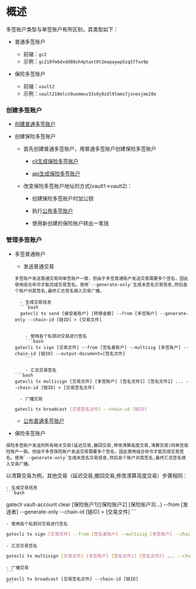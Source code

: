 # 概述

多签账户类型与单签账户有所区别，其类型如下：

- 普通多签账户
	- 前缀：`gc2`
	- 示例：`gc210fm6dxdd08sh4ptaxt8t2mapaywp5zq57fxx9p`

- 保险多签账户
  - 前缀：`vault2`
  - 示例：`vault218mlcn9uxmmuv33s0y8zdl9lmms7jxnexjme28e`

### 创建多签账户

- [创建普通多签账户](./cli/account.md)

- 创建保险多签账户
	-  首先创建普通多签账户，用普通多签账户创建保险多签账户

		- [cli生成保险多签账户](./cli/vault-account.md)

		- [api生成保险多签账户](./API/vault-account.md)
	
	- 改变保险多签账户地址的方式(vault1->vault2)：
		- 创建保险多签账户时加公钥

		- 执行[公布多签账户](./cli/account.md)

		- 使用新创建的保险账户转出一笔钱

### 管理多签账户
- 多签普通账户
	- 发送普通交易
	```
	多签账户发送普通交易同单签账户一致，但由于多签普通账户发送交易需要多个签名，因此使用组合命令才能完成交易签名。使用`--generate-only`生成未签名交易信息,然后各个账户对其签名,最终汇总签名填入交易广播。
	```
		- 生成交易信息  
		```bash
		gatecli tx send [接受者账户] [转移金额] --from [多签账户] --generate-only --chain-id [链ID] > [交易文件]
	```
	
		- 使用各个私钥对交易进行签名  
		```bash
	gatecli tx sign [交易文件] --from [签名者账户] --multisig [多签账户] --chain-id [链ID] --output-document=[签名文件]
		```
		
		- 汇总交易签名  
	```bash
	gatecli tx multisign [交易文件] [多签账户] [签名文件1] [签名文件2] ... --chain-id [链ID] > [交易签名文件]
	```
	
		- 广播交易  
 	```bash
	gatecli tx broadcast [交易签名文件] --chain-id [链ID]
	```
	
	- [公布普通多签账户](./cli/account.md)

- 保险多签账户
```
保险多签账户发送的所有相关交易(延迟交易,撤回交易,修改清算高度交易,清算交易)同单签保险账户一致。但由于多签保险账户发送交易需要多个签名，因此使用组合命令才能完成交易签名。使用`--generate-only`生成未签名交易信息,然后各个账户对其签名,最终汇总签名填入交易广播。
```
以清算交易为例，其他交易（延迟交易,撤回交易,修改清算高度交易）步骤相同：

	- 生成交易信息
	```bash
gatecli vault-account clear [保险账户1]([保险账户2] [保险账户3]...) --from [发送者] --generate-only --chain-id [链ID] > [交易文件]
	```
	
	- 使用各个私钥对交易进行签名
```bash
gatecli tx sign [交易文件] --from [签名者账户] --multisig [多签账户] --chain-id [链ID] --output-document=[签名文件]
```

	- 汇总交易签名
```bash
gatecli tx multisign [交易文件] [多签账户] [签名文件1] [签名文件2] ... --chain-id [链ID] > [交易签名文件]
```

	- 广播交易
	```
	gatecli tx broadcast [交易签名文件] --chain-id [链ID]
	```
	
	
